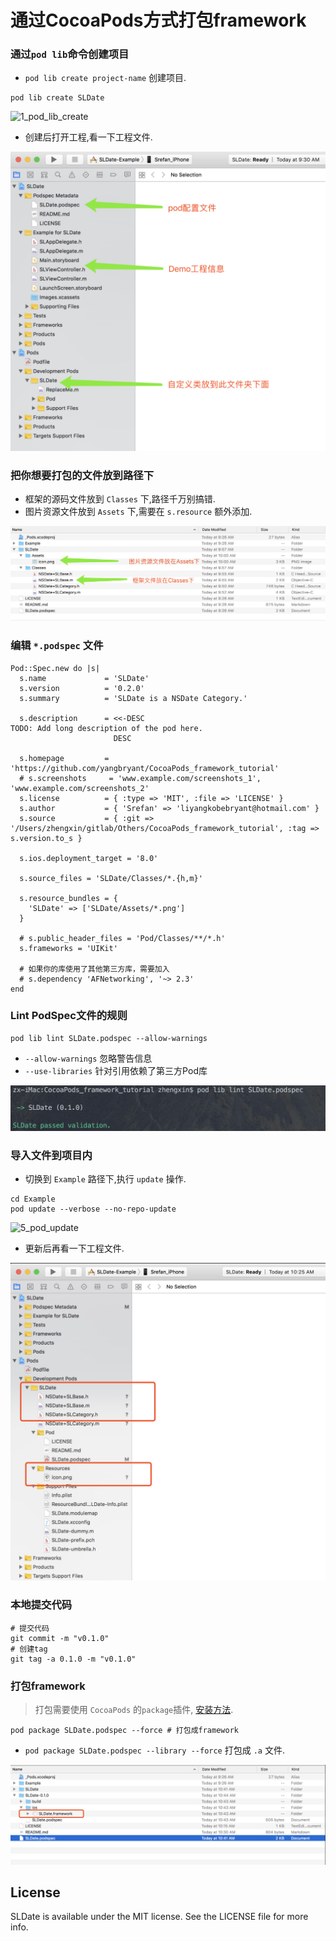 # 通过CocoaPods方式打包framework

[//]: #[![Version](https://img.shields.io/cocoapods/v/SLDate.svg?style=flat)](https://cocoapods.org/pods/SLDate)
[//]: #[![License](https://img.shields.io/cocoapods/l/SLDate.svg?style=flat)](https://cocoapods.org/pods/SLDate)
[//]: #[![Platform](https://img.shields.io/cocoapods/p/SLDate.svg?style=flat)](https://cocoapods.org/pods/SLDate)

### 通过`pod lib`命令创建项目

* `pod lib create project-name` 创建项目.

```shell
pod lib create SLDate
```

![1_pod_lib_create](_ScreenShots/1_pod_lib_create.png)

* 创建后打开工程,看一下工程文件.

![2_project_structure](_ScreenShots/2_project_structure.png)

### 把你想要打包的文件放到路径下

* 框架的源码文件放到 `Classes` 下,路径千万别搞错.
* 图片资源文件放到 `Assets` 下,需要在 `s.resource` 额外添加.

![3_file_structure](_ScreenShots/3_file_structure.png)

### 编辑 `*.podspec` 文件

```cocoapods
Pod::Spec.new do |s|
  s.name             = 'SLDate'
  s.version          = '0.2.0'
  s.summary          = 'SLDate is a NSDate Category.'

  s.description      = <<-DESC
TODO: Add long description of the pod here.
                       DESC

  s.homepage         = 'https://github.com/yangbryant/CocoaPods_framework_tutorial'
  # s.screenshots     = 'www.example.com/screenshots_1', 'www.example.com/screenshots_2'
  s.license          = { :type => 'MIT', :file => 'LICENSE' }
  s.author           = { 'Srefan' => 'liyangkobebryant@hotmail.com' }
  s.source           = { :git => '/Users/zhengxin/gitlab/Others/CocoaPods_framework_tutorial', :tag => s.version.to_s }

  s.ios.deployment_target = '8.0'

  s.source_files = 'SLDate/Classes/*.{h,m}'
  
  s.resource_bundles = {
    'SLDate' => ['SLDate/Assets/*.png']
  }

  # s.public_header_files = 'Pod/Classes/**/*.h'
  s.frameworks = 'UIKit'
  
  # 如果你的库使用了其他第三方库，需要加入
  # s.dependency 'AFNetworking', '~> 2.3'
end
```

### Lint PodSpec文件的规则

```shell
pod lib lint SLDate.podspec --allow-warnings
```

* `--allow-warnings` 忽略警告信息
* `--use-libraries` 针对引用依赖了第三方Pod库

![4_pod_lib_lint](_ScreenShots/4_pod_lib_lint.png)

### 导入文件到项目内

* 切换到 `Example` 路径下,执行 `update` 操作.

```shell
cd Example
pod update --verbose --no-repo-update
```

![5_pod_update](_ScreenShots/5_pod_update.png)

* 更新后再看一下工程文件.

![6_updated_project_strcture](_ScreenShots/6_updated_project_strcture.png)

### 本地提交代码

```shell
# 提交代码
git commit -m "v0.1.0"
# 创建tag
git tag -a 0.1.0 -m "v0.1.0"
```

### 打包framework

> 打包需要使用 `CocoaPods` 的`package`插件, [安装方法](https://github.com/CocoaPods/cocoapods-packager).

```shell
pod package SLDate.podspec --force # 打包成framework
```

* `pod package SLDate.podspec --library --force` 打包成 `.a` 文件.

![7_pod_package](_ScreenShots/7_pod_package.png)


## License

SLDate is available under the MIT license. See the LICENSE file for more info.
